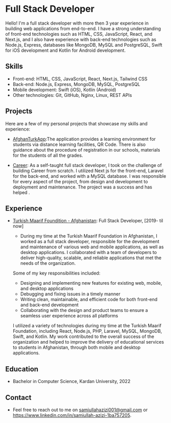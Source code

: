 # Full Stack Developer

Hello! I'm a full stack developer with more then 3 year experience in building web applications from end-to-end. I have a strong understanding of front-end technologies such as HTML, CSS, JavaScript, React, and Next.js, and I also have experience with back-end technologies such as Node.js, Express, databases like MongoDB, MySQL and PostgreSQL, Swift for iOS development and Kotlin for Android development.

## Skills 
  
- Front-end: HTML, CSS, JavaScript, React, Next.js, Tailwind CSS   
- Back-end: Node.js, Express, MongoDB, MySQL, PostgreSQL  
- Mobile development: Swift (iOS), Kotlin (Android)
- Other technologies: Git, GitHub, Nginx, Linux, REST APIs 

## Projects

Here are a few of my personal projects that showcase my skills and experience: 

- [AfghanTurkApp](https://play.google.com/store/apps/details?id=com.AfghanTurk.afghanturkmaarifonline):The application provides a learning environment for students via distance learning facilities, QR Code. There is also guidance about the procedure of registration in our schools, materials for the students of all the grades.

- [Career](https://career.afganturkmaarif.org/): As a self-taught full stack developer, I took on the challenge of building Career from scratch. I utilized Next js for the front-end, Laravel for the back-end, and worked with a MySQL database. I was responsible for every aspect of the project, from design and development to deployment and maintenance. The project was a success and has helped .

## Experience 

- [Turkish Maarif Foundition - Afghanistan](https://www.afganturkmaarif.org/): Full Stack Developer, [2019- til now]
  - During my time at the Turkish Maarif Foundation in Afghanistan, I worked as a full stack developer, responsible for the development and maintenance of various web and mobile applications, as well as desktop applications. I collaborated with a team of developers to deliver high-quality, scalable, and reliable applications that met the needs of the organization.

  Some of my key responsibilities included:
  - Designing and implementing new features for existing web, mobile, and desktop applications
  - Debugging and fixing issues in a timely manner
  - Writing clean, maintainable, and efficient code for both front-end and back-end development
  - Collaborating with the design and product teams to ensure a seamless user experience across all platforms

  I utilized a variety of technologies during my time at the Turkish Maarif Foundation, including React, Node.js, PHP, Laravel, MySQL, MongoDB, Swift, and Kotlin. My     work contributed to the overall success of the organization and helped to improve the delivery of educational services to students in Afghanistan, through both         mobile and desktop applications.


## Education

- Bachelor in Computer Science, Kardan University, 2022 

## Contact 

- Feel free to reach out to me on samiullahazizi001@gmail.com or https://www.linkedin.com/in/samiullah-azizi-1ba757205.
